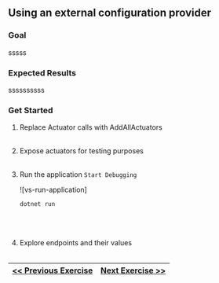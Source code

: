 ﻿[xxxxx]: images/XXXXX.png "xxxxx"

[home-page-link]: index.md
[exercise-1-link]: exercise1.md
[exercise-2-link]: exercise2.md
[exercise-3-link]: exercise3.md
[exercise-4-link]: exercise4.md
[exercise-5-link]: exercise5.md

## Using an external configuration provider

### Goal

sssss

### Expected Results

ssssssssss

### Get Started

1. Replace Actuator calls with AddAllActuators
	<br/><br/>

1. Expose actuators for testing purposes
	<br/><br/>

1. Run the application `Start Debugging`

	![vs-run-application]
	```powershell
	dotnet run
	```
	<br/><br/>

1. Explore endpoints and their values
	<br/><br/>


|[<< Previous Exercise][exercise-3-link]|[Next Exercise >>][exercise-5-link]|
|:--|--:|
